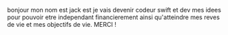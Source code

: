 bonjour mon nom est jack est je vais devenir codeur swift et dev mes idees pour pouvoir etre independant financierement
ainsi qu'atteindre mes reves de vie et mes objectifs de vie. MERCI ! 
